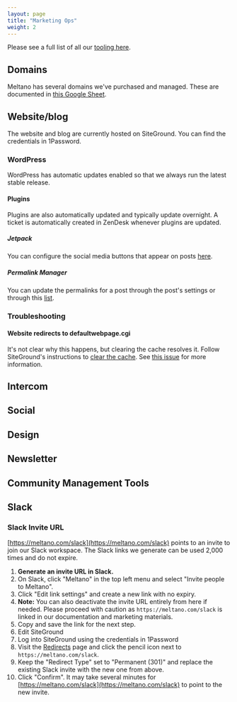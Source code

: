 ```yaml
---
layout: page
title: "Marketing Ops"
weight: 2
---
```


Please see a full list of all our [tooling here](/company/tech-stack/).

## Domains

Meltano has several domains we've purchased and managed. These are documented in [this Google Sheet](https://docs.google.com/spreadsheets/d/15f_p0jU1ZaIMPE8_3OTBjM5Uf5_RjtG8EIRUygFVBTM/edit#gid=0).

## Website/blog

The website and blog are currently hosted on SiteGround. You can find the credentials in 1Password.

### WordPress

WordPress has automatic updates enabled so that we always run the latest stable release.

#### Plugins

Plugins are also automatically updated and typically update overnight. A ticket is automatically created in ZenDesk whenever plugins are updated.

##### Jetpack

You can configure the social media buttons that appear on posts [here](https://meltano.com/wp-admin/options-general.php?page=sharing).

##### Permalink Manager

You can update the permalinks for a post through the post's settings or through this [list](https://meltano.com/wp-admin/tools.php?page=permalink-manager).

### Troubleshooting

#### Website redirects to defaultwebpage.cgi

It's not clear why this happens, but clearing the cache resolves it. Follow SiteGround's instructions to [clear the cache](https://www.siteground.com/kb/clear-site-cache/). See [this issue](https://gitlab.com/meltano/meltano/-/issues/2886) for more information.

## Intercom

## Social

## Design

## Newsletter

## Community Management Tools

## Slack

### Slack Invite URL

[https://meltano.com/slack](https://meltano.com/slack) points to an invite to join our Slack workspace. The Slack links we generate can be used 2,000 times and do not expire.

1. **Generate an invite URL in Slack.**
1. On Slack, click "Meltano" in the top left menu and select "Invite people to Meltano".
1. Click "Edit link settings" and create a new link with no expiry.
1. **Note:** You can also deactivate the invite URL entirely from here if needed. Please proceed with caution as `https://meltano.com/slack` is linked in our documentation and marketing materials.
1. Copy and save the link for the next step.
1. Edit SiteGround
1. Log into SiteGround using the credentials in 1Password
1. Visit the [Redirects](https://tools.siteground.com/redirect) page and click the pencil icon next to `https://meltano.com/slack`.
1. Keep the "Redirect Type" set to "Permanent (301)" and replace the existing Slack invite with the new one from above.
1. Click "Confirm". It may take several minutes for [https://meltano.com/slack](https://meltano.com/slack) to point to the new invite.
